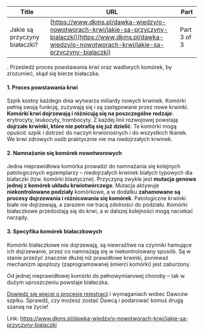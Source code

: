 | **Title**       | **URL**           | **Part**              |
|-----------------|-------------------|-----------------------|
| Jakie są przyczyny białaczki?          | [https://www.dkms.pl/dawka-wiedzy/o-nowotworach-krwi/jakie-sa-przyczyny-bialaczki](https://www.dkms.pl/dawka-wiedzy/o-nowotworach-krwi/jakie-sa-przyczyny-bialaczki)    | Part 3 of 3          |

. Prześledź proces powstawania krwi oraz wadliwych komórek, by zrozumieć, skąd się bierze białaczka. 


#### **1\. Proces powstawania krwi**


Szpik kostny każdego dnia wytwarza miliardy nowych krwinek. Komórki pełnią swoją funkcję, zużywają się i są zastępowane przez nowe krwinki. **Komórki krwi dojrzewają i różnicują się na poszczególne rodzaje**: erytrocyty, leukocyty, trombocyty. Z każdej linii rozwojowej powstają **dojrzałe krwinki, które nie potrafią się już dzielić**. Te komórki mogą opuścić szpik i dotrzeć do naczyń krwionośnych i do wszystkich tkanek. We krwi zdrowych osób praktycznie nie ma niedojrzałych krwinek.


#### **2\. Namnażanie się komórek nowotworowych**


Jedna nieprawidłowa komórka prowadzi do namnażania się kolejnych patologicznych egzemplarzy – niedojrzałych krwinek białych typowych dla białaczki (tzw. komórki blastyczne). Przyczyną zwykle jest **mutacja genowa jednej z komórek układu krwiotwórczego**. Mutacja aktywuje **niekontrolowane podziały** komórkowe, a w dodatku **zahamowane są procesy dojrzewania i różnicowania się komórek**. Patologiczne krwinki białe nie dojrzewają, a zarazem nie tracą zdolności do podziału. Komórki białaczkowe przedostają się do krwi, a w dalszej kolejności mogą naciekać narządy. 


#### **3\. Specyfika komórek białaczkowych**


Komórki białaczkowe nie dojrzewają, są niewrażliwe na czynniki hamujące ich dojrzewanie, przez co namnażają się w niekontrolowany sposób. Są w stanie przeżyć znacznie dłużej niż prawidłowe krwinki, ponieważ mechanizm apoptozy (zaprogramowanej śmierci komórki) jest zaburzony. 


Od jednej nieprawidłowej komórki do pełnowymiarowej choroby – tak w dużym uproszczeniu powstaje białaczka.


[Dowiedz się więcej o procesie rejestracji](https://www.dkms.pl/dawka-wiedzy/o-rejestracji) i wymaganiach wobec Dawców szpiku. Sprawdź, czy możesz zostać Dawcą i podarować komuś drugą szansę na życie!



Link: https://www.dkms.pl/dawka-wiedzy/o-nowotworach-krwi/jakie-sa-przyczyny-bialaczki
